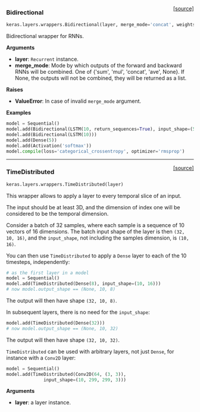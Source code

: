<span style="float:right;">[[source]](https://github.com/fchollet/keras/blob/master/keras/layers/wrappers.py#L190)</span>
### Bidirectional

```python
keras.layers.wrappers.Bidirectional(layer, merge_mode='concat', weights=None)
```

Bidirectional wrapper for RNNs.

__Arguments__

- __layer__: `Recurrent` instance.
- __merge_mode__: Mode by which outputs of the
	forward and backward RNNs will be combined.
	One of {'sum', 'mul', 'concat', 'ave', None}.
	If None, the outputs will not be combined,
	they will be returned as a list.

__Raises__

- __ValueError__: In case of invalid `merge_mode` argument.

__Examples__


```python
model = Sequential()
model.add(Bidirectional(LSTM(10, return_sequences=True), input_shape=(5, 10)))
model.add(Bidirectional(LSTM(10)))
model.add(Dense(5))
model.add(Activation('softmax'))
model.compile(loss='categorical_crossentropy', optimizer='rmsprop')
```

----

<span style="float:right;">[[source]](https://github.com/fchollet/keras/blob/master/keras/layers/wrappers.py#L91)</span>
### TimeDistributed

```python
keras.layers.wrappers.TimeDistributed(layer)
```

This wrapper allows to apply a layer to every temporal slice of an input.

The input should be at least 3D, and the dimension of index one
will be considered to be the temporal dimension.

Consider a batch of 32 samples,
where each sample is a sequence of 10 vectors of 16 dimensions.
The batch input shape of the layer is then `(32, 10, 16)`,
and the `input_shape`, not including the samples dimension, is `(10, 16)`.

You can then use `TimeDistributed` to apply a `Dense` layer
to each of the 10 timesteps, independently:

```python
# as the first layer in a model
model = Sequential()
model.add(TimeDistributed(Dense(8), input_shape=(10, 16)))
# now model.output_shape == (None, 10, 8)
```

The output will then have shape `(32, 10, 8)`.

In subsequent layers, there is no need for the `input_shape`:

```python
model.add(TimeDistributed(Dense(32)))
# now model.output_shape == (None, 10, 32)
```

The output will then have shape `(32, 10, 32)`.

`TimeDistributed` can be used with arbitrary layers, not just `Dense`,
for instance with a `Conv2D` layer:

```python
model = Sequential()
model.add(TimeDistributed(Conv2D(64, (3, 3)),
			  input_shape=(10, 299, 299, 3)))
```

__Arguments__

- __layer__: a layer instance.
